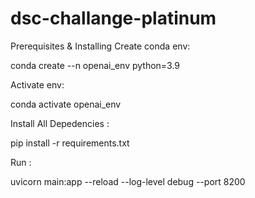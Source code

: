 # dsc-challange-platinum

Prerequisites & Installing
Create conda env:

conda create --n openai_env python=3.9

Activate env:

conda activate openai_env

Install All Depedencies :

pip install -r requirements.txt

Run :

uvicorn main:app --reload --log-level debug --port 8200
